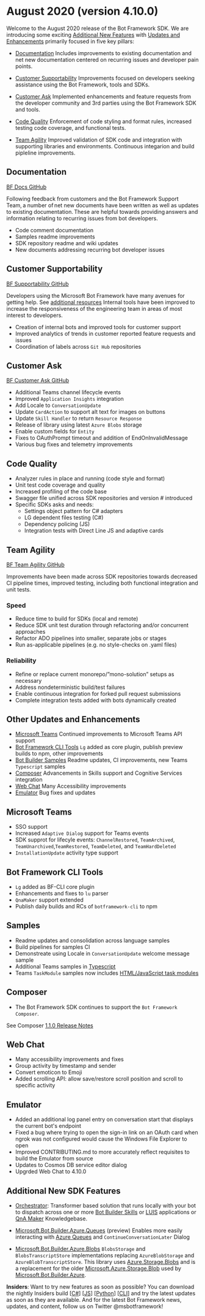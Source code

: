 # August 2020 (version 4.10.0) 
Welcome to the August 2020 release of the Bot Framework SDK. We are introducing some exciting [Additional New Features](#Additional-New-SDK-Features) with [Updates and Enhancements](#Other-Updates-and-Enhancements) primarily focused in five key pillars: 

- [Documentation](#Documentation) Includes improvements to existing documentation and net new documentation centered on recurring issues and developer pain points.

- [Customer Supportability](#Customer-Supportability) Improvements focused on developers seeking assistance using the Bot Framework, tools and SDKs.

- [Customer Ask](#Customer-Ask) Implemented enhancements and feature requests from the developer community and 3rd parties using the Bot Framework SDK and tools.

- [Code Quality](#Code-Quality) Enforcement of code styling and format rules, increased testing code coverage, and functional tests.

- [Team Agility](#Team-Agility) Improved validation of SDK code and integration with supporting libraries and environments. Continuous integarion and build pipleline improvements.

## Documentation
[BF Docs GitHub](https://github.com/issues?q=is%3Aissue+label%3A%22BF+Docs%22)

Following feedback from customers and the Bot Framework Support Team, a number of net new documents have been written as well as updates to existing documentation. These are helpful towards providing answers and information relating to recurring issues from bot developers.

- Code comment documentation
- Samples readme improvements
- SDK repository readme and wiki updates
- New documents addressing recurring bot developer issues

## Customer Supportability 
[BF Supportability GitHub](https://github.com/issues?q=is%3Aissue+label%3A%22BF+Supportability%22)

Developers using the Microsoft Bot Framework have many avenues for getting help. See [additional resources](https://docs.microsoft.com/en-us/azure/bot-service/bot-service-resources-links-help) Internal tools have been improved to increase the responsiveness of the engineering team in areas of most interest to developers.

- Creation of internal bots and improved tools for customer support
- Improved analytics of trends in customer reported feature requests and issues
- Coordination of labels across `Git Hub` repositories

## Customer Ask 
[BF Customer Ask GitHub](https://github.com/issues?q=is%3Aissue+label%3A%22BF+Customer+Ask%22)

- Additional Teams channel lifecycle events
- Improved `Application Insights` integration
- Add Locale to `ConversationUpdate`
- Update `CardAction` to support alt text for images on buttons
- Update `Skill Handler` to return `Resource Response`
- Release of library using latest `Azure Blobs` storage
- Enable custom fields for `Entity`
- Fixes to OAuthPrompt timeout and addition of EndOnInvalidMessage
- Various bug fixes and telemetry improvements

## Code Quality

- Analyzer rules in place and running (code style and format)
- Unit test code coverage and quality
- Increased profiling of the code base
- Swagger file unified across SDK repositories and version # introduced
- Specific SDKs asks and needs:
    - Settings object pattern for C# adapters
    - LG dependent files testing (C#)
    - Dependency policing (JS)
    - Integration tests with Direct Line JS and adaptive cards

## Team Agility
[BF Team Agility GitHub](https://github.com/issues?q=is%3Aissue+label%3A%22BF+Agility%22)

Improvements have been made across SDK repositories towards decreased CI pipeline times, improved testing, including both functional integration and unit tests.

### Speed​

- Reduce time to build for SDKs (local and remote)​
- Reduce SDK unit test duration through refactoring and/or concurrent approaches​
- Refactor ADO pipelines into smaller, separate jobs or stages​
- Run as-applicable pipelines (e.g. no style-checks on .yaml files)​

### ​Reliability​

- Refine or replace current monorepo/”mono-solution” setups as necessary​
- Address nondeterministic build/test failures
- Enable continuous integration for forked pull request submissions
- Complete integration tests added with bots dynamically created

## Other Updates and Enhancements
* [Microsoft Teams](#Microsoft-Teams) Continued improvements to Microsoft Teams API support
* [Bot Framework CLI Tools](#Bot-Framework-CLI-Tools) `Lg` added as core plugin, publish preview builds to npm, other improvements
* [Bot Builder Samples](#Samples) Readme updates, CI improvements, new Teams `Typescript` samples
* [Composer](#Composer) Advancements in Skills support and Cognitive Services integration
* [Web Chat](#Web-Chat) Many Accessibility improvements
* [Emulator](#Emulator) Bug fixes and updates

## Microsoft Teams 

- SSO support
- Increased `Adaptive Dialog` support for Teams events
- SDK supprot for lifecyle events: `ChannelRestored`, `TeamArchived`, `TeamUnarchived`,`TeamRestored`, `TeamDeleted`, and `TeamHardDeleted` 
- `InstallationUpdate` activity type support

## Bot Framework CLI Tools
- `Lg` added as BF-CLI core plugin
- Enhancements and fixes to `lu` parser
- `QnaMaker` support extended
- Publish daily builds and RCs of `botframework-cli` to npm

## Samples
- Readme updates and consolidation across language samples
- Build pipelines for samples CI
- Demonstreate using Locale in `ConversationUpdate` welcome message sample
- Additional Teams samples in [Typescript](https://github.com/microsoft/BotBuilder-Samples/tree/master/samples/typescript_nodejs)
- Teams `TaskModule` samples now includes [HTML/JavaScript task modules](https://docs.microsoft.com/microsoftteams/platform/task-modules-and-cards/what-are-task-modules#task-module-css-for-htmljavascript-task-modules)

## Composer
- The Bot Framework SDK continues to support the `Bot Framework Composer`.

See Composer [1.1.0 Release Notes](https://github.com/microsoft/BotFramework-Composer/blob/main/releases/1.1.0.md)

## Web Chat
- Many accessibility improvements and fixes
- Group activity by timestamp and sender
- Convert emoticon to Emoji
- Added scrolling API: allow save/restore scroll position and scroll to specific activity

## Emulator
- Added an additional log panel entry on conversation start that displays the current bot's endpoint
- Fixed a bug where trying to open the sign-in link on an OAuth card when ngrok was not configured would cause the Windows File Explorer to open
- Improved CONTRIBUTING.md to more accurately reflect requisites to build the Emulator from source
- Updates to Cosmos DB service editor dialog
- Upgrded Web Chat to 4.10.0

## Additional New SDK Features
- [Orchestrator](https://aka.ms/bf-orchestrator): Transformer based solution that runs locally with your bot to dispatch across one or more [Bot Builder Skills](https://docs.microsoft.com/en-us/azure/bot-service/bot-builder-skills-overview) or [LUIS](https://www.luis.ai/) applications or [QnA Maker](https://www.qnamaker.ai/) Knowledgebase.

- [Microsoft.Bot.Builder.Azure.Queues](Microsoft.Bot.Builder.Azure.Queues) (preview) Enables more easily interacting with [Azure Queues](https://docs.microsoft.com/azure/storage/queues/storage-queues-introduction) and `ContinueConversationLater` Dialog

- [Microsoft.Bot.Builder.Azure.Blobs](Microsoft.Bot.Builder.Azure.Blobs) `BlobsStorage` and `BlobsTranscriptStore` implementations replacing `AzureBlobStorage` and `AzureBlobTranscriptStore`. This library uses [Azure.Storage.Blobs](https://www.nuget.org/packages/Azure.Storage.Blobs) and is a replacement for the older [Microsoft.Azure.Storage.Blob](https://www.nuget.org/packages/Microsoft.Azure.Storage.Blob/) used by [Microsoft.Bot.Builder.Azure](https://www.nuget.org/packages/Microsoft.Bot.Builder.Azure/).

**Insiders**: Want to try new features as soon as possible? You can download the nightly Insiders build [[C#](https://github.com/microsoft/botbuilder-dotnet/blob/master/UsingMyGet.md)] [[JS](https://github.com/microsoft/botbuilder-js/blob/master/UsingMyGet.md)] [[Python](https://github.com/microsoft/botbuilder-python/blob/master/UsingTestPyPI.md)] [[CLI](https://github.com/Microsoft/botframework-cli#nightly-builds)] and try the latest updates as soon as they are available. And for the latest Bot Framework news, updates, and content, follow us on Twitter @msbotframework!

